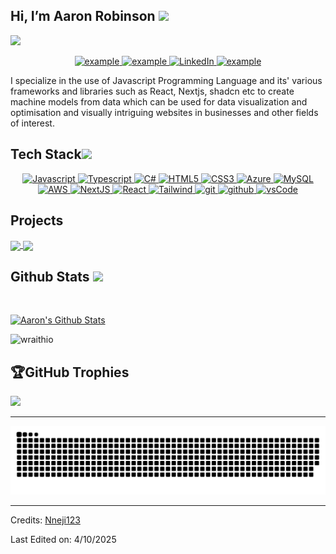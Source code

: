 ## Hi, I’m Aaron Robinson <img src = "https://raw.githubusercontent.com/MartinHeinz/MartinHeinz/master/wave.gif" width = 30px> 
<p>
  <a href="https://github.com/wraithio"><img src="https://readme-typing-svg.herokuapp.com?&font=IBM+Plex+Sans&color=abcdef&size=20&lines=Welcome+to+my+GitHub+Profile!;I'm+a+Software+Developer!;I'm+also+studying+Computer+Science" /></a>
</p>

<p align ="center">
  <a  href="https://aaronrobinsondev.vercel.app/" target="_blank">
    <img src="https://img.shields.io/badge/My_Website-000000?style=for-the-badge&logo=Microsoft-edge&logoColor=white" alt="example"/>
  </a>
  <a href="mailto:aarmon5@gmail.com?subject=Feedback%20From%20Github&body=Hello," target="_blank">
    <img src="https://img.shields.io/badge/Gmail-D14836?style=for-the-badge&logo=gmail&logoColor=white" alt="example"/>
  </a>
   <a href="https://www.linkedin.com/in/aaron-robinson-dev/" target="_blank">
    <img alt="LinkedIn" src="https://img.shields.io/badge/LinkedIn-0077B5?style=for-the-badge&logo=linkedin&logoColor=white">
  </a>   
 
  </a>  
  <a href="https://www.instagram.com/askaboutarob/" target="_blank">
      <img src="https://img.shields.io/badge/Instagram-1DA1F2.svg?style=for-the-badge&logo=instagram&logoColor=white" alt="example"/>
    </a>
  </p>


<p >I specialize in the use of Javascript Programming Language and its' various frameworks and libraries such as React, Nextjs, shadcn etc to create machine models from data which can be used for data visualization and optimisation and visually intriguing websites in businesses and other fields of interest.
</p>



## Tech Stack<img src = "https://media2.giphy.com/media/QssGEmpkyEOhBCb7e1/giphy.gif?cid=ecf05e47a0n3gi1bfqntqmob8g9aid1oyj2wr3ds3mg700bl&rid=giphy.gif" width = 32px> 

<p align="center">
  <a href="https://www.javascript.com" target="_blank">
    <img alt="Javascript" src="https://img.shields.io/badge/Javascript-3776AB?style=for-the-badge&logo=Javascript&logoColor=white">
  </a>
  
 <!-- <a href="" target="_blank">
    <img alt="Typescript" src="https://img.shields.io/badge/R-276DC3?style=for-the-badge&logo=r&logoColor=white">
  </a> -->
  
   <a href="https://www.typescriptlang.org/" target="_blank">
    <img alt="Typescript" src="https://img.shields.io/badge/Typescript-FF6F00?style=for-the-badge&logo=Typescriptw&logoColor=white">
  </a>
   <a href="https://learn.microsoft.com/en-us/dotnet/csharp/" target="_blank">
    <img alt="C#" src="https://img.shields.io/badge/Csharp-F7931E?style=for-the-badge&logo=csharp&logoColor=white">
  </a>
   <a href="https://html.com/" target="_blank">
    <img alt="HTML5" src="https://img.shields.io/badge/HTML5-D00000?style=for-the-badge&logo=HTML5&logoColor=white">
  </a>
   <a href="https://developer.mozilla.org/en-US/docs/Web/CSS" target="_blank">
    <img alt="CSS3" src="https://img.shields.io/badge/CSS3-D00000?style=for-the-badge&logo=CSS3&logoColor=white">
  </a>
   <a href="https://azure.microsoft.com/en-us/" target="_blank">
    <img alt="Azure" src="https://img.shields.io/badge/Microsoft%20Azure-777BB4?style=for-the-badge&logo=Microsoft%20Azure&logoColor=white">
  </a>
  <a href="https://www.mysql.com/" target="_blank">
    <img alt="MySQL" src="https://img.shields.io/badge/Microsoft%20SQL%20Server-CC2927?style=for-the-badge&logo=microsoft%20sql%20server&logoColor=white">
  </a>
   <a href="https://aws.amazon.com/" target="_blank">
    <img alt="AWS" src="https://img.shields.io/badge/Amazon%20AWS-27338e?style=for-the-badge&logo=Amazon%20AWS&logoColor=white">
  </a>
   <a href="https://nextjs.org/" target="_blank">
    <img alt="NextJS" src="https://img.shields.io/badge/Next%20JS-43B02A?style=for-the-badge&logo=Next%20JS&logoColor=white">
  </a>
   <a href="https://react.dev/" target="_blank">
    <img alt="React" src="https://img.shields.io/badge/React-F37626.svg?&style=for-the-badge&logo=React&logoColor=white">
  </a>
   <a href="https://tailwindcss.com/" target="_blank">
    <img alt="Tailwind" src="https://img.shields.io/badge/Tailwind-F37626.svg?&style=for-the-badge&logo=Tailwind&logoColor=white">
  </a>
  <a href="https://git-scm.com/" target="_blank">
    <img src="https://img.shields.io/badge/git-F05032.svg?style=for-the-badge&logo=git&logoColor=white"
      alt="git"/>
  </a>
  <a href="https://github.com/ELanza-48" target="_blank">
    <img src="https://img.shields.io/badge/github-181717.svg?style=for-the-badge&logo=github&logoColor=white" alt="github" />
  </a>
  <a href="https://code.visualstudio.com/" target="_blank">
    <img src="https://img.shields.io/badge/vscode-007ACC.svg?style=for-the-badge&logo=visualstudiocode&logoColor=white" alt="vsCode"/> 
  </a>
</p>

## Projects


	
<a href="https://github.com/wraithio/sheargenius.web">

  <!-- Change the `github-readme-stats.anuraghazra1.vercel.app` to `github-readme-stats.vercel.app`  -->

  <img align="center" src="https://github-readme-stats.vercel.app/api/pin/?username=wraithio&repo=sheargenius.web&theme=tokyonight" />

</a>  

<a href="https://github.com/wraithio/weatherapp-nextjs">

  <!-- Change the `github-readme-stats.anuraghazra1.vercel.app` to `github-readme-stats.vercel.app`  -->

  <img align="center" src="https://github-readme-stats.vercel.app/api/pin/?username=wraithio&repo=weatherapp-nextjs&theme=tokyonight" />

</a> 



## Github Stats <img src = "https://i.pinimg.com/originals/65/c4/f4/65c4f452571be1261e9c623f7da488ac.gif" width = 35px>


  <br/>
  <p>
    <a href="https://github.com/anuraghazra/github-readme-stats"><img alt="Aaron's Github Stats" src="https://github-readme-stats.vercel.app/api?username=wraithio&show_icons=true&count_private=true&theme=tokyonight" height="192px"/></a>

  </p>
	  <img src="https://github-readme-stats.vercel.app/api/top-langs?username=wraithio&show_icons=true&locale=en&layout=compact&theme=tokyonight" alt="wraithio" height="192px"/>


<br/>

## 🏆GitHub Trophies
![](https://github-profile-trophy.vercel.app/?username=wraithio&theme=tokyonight&no-frame=false&no-bg=false&margin-w=4)



----

<p align="center">
  <img  src="https://raw.githubusercontent.com/Elanza-48/Elanza-48/main/resources/img/github-contribution-grid-snake.svg"
    alt="example" />
</p>

-----
Credits: [Nneji123](https://github.com/Nneji123)

Last Edited on: 4/10/2025
